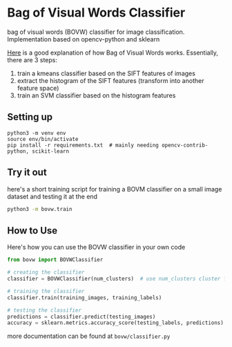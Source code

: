 # Bag of Visual Words Classifier
bag of visual words (BOVW) classifier for image classification. Implementation
based on opencv-python and sklearn

[Here](https://towardsdatascience.com/bag-of-visual-words-in-a-nutshell-9ceea97ce0fb)
is a good explanation of how Bag of Visual Words works. Essentially, there are 3 steps:
1. train a kmeans classifier based on the SIFT features of images
2. extract the histogram of the SIFT features (transform into another feature space)
3. train an SVM classifier based on the histogram features

## Setting up
```bas
python3 -m venv env
source env/bin/activate
pip install -r requirements.txt  # mainly needing opencv-contrib-python, scikit-learn
```


## Try it out
here's a short training script for training a BOVM classifier on a small image
dataset and testing it at the end
```bash
python3 -m bovw.train
```


## How to Use
Here's how you can use the BOVW classifier in your own code
```python
from bovw import BOVWClassifier

# creating the classifier
classifier = BOVWClassifier(num_clusters)  # use num_clusters cluster for the kmeans

# training the classifier
classifier.train(training_images, training_labels)

# testing the classifier
predictions = classifier.predict(testing_images)
accuracy = sklearn.metrics.accuracy_score(testing_labels, predictions)
```
more documentation can be found at `bovw/classifier.py`

